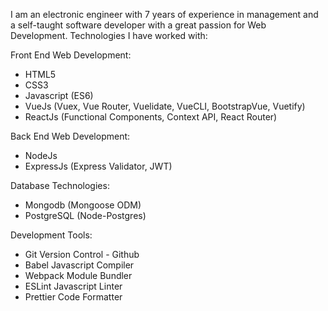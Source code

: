 I am an electronic engineer with 7 years of experience in management and a self-taught software developer with a great passion for Web Development. Technologies I have worked with:

Front End Web Development:
- HTML5
- CSS3
- Javascript (ES6)
- VueJs (Vuex, Vue Router, Vuelidate, VueCLI, BootstrapVue, Vuetify)
- ReactJs (Functional Components, Context API, React Router)

Back End Web Development:
- NodeJs
- ExpressJs (Express Validator, JWT)

Database Technologies:
- Mongodb (Mongoose ODM)
- PostgreSQL (Node-Postgres)

Development Tools:
- Git Version Control - Github
- Babel Javascript Compiler
- Webpack Module Bundler
- ESLint Javascript Linter
- Prettier Code Formatter

<!---
fatihozoglu/fatihozoglu is a ✨ special ✨ repository because its `README.md` (this file) appears on your GitHub profile.
You can click the Preview link to take a look at your changes.
--->

